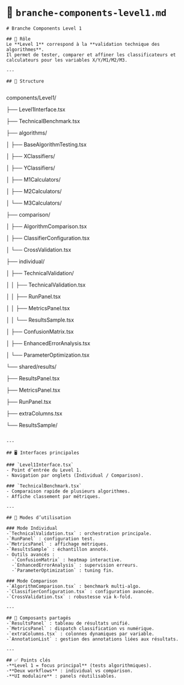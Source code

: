 # 📄 `branche-components-level1.md`

<pre class="overflow-visible!" data-start="1443" data-end="1707"><div class="contain-inline-size rounded-2xl relative bg-token-sidebar-surface-primary"><div class="sticky top-9"><div class="absolute end-0 bottom-0 flex h-9 items-center pe-2"><div class="bg-token-bg-elevated-secondary text-token-text-secondary flex items-center gap-4 rounded-sm px-2 font-sans text-xs"></div></div></div><div class="overflow-y-auto p-4" dir="ltr"><code class="whitespace-pre! language-markdown"><span><span># Branche Components Level 1</span><span>

</span><span>## 🎯 Rôle</span><span>
Le </span><span>**Level 1**</span><span> correspond à la </span><span>**validation technique des algorithmes**</span><span>.  
Il permet de tester, comparer et affiner les classificateurs et calculateurs pour les variables X/Y/M1/M2/M3.

---

</span><span>## 📂 Structure</span><span>

</span></span></code></div></div></pre>

components/Level1/

├── Level1Interface.tsx

├── TechnicalBenchmark.tsx

├── algorithms/

│   ├── BaseAlgorithmTesting.tsx

│   ├── XClassifiers/

│   ├── YClassifiers/

│   ├── M1Calculators/

│   ├── M2Calculators/

│   └── M3Calculators/

├── comparison/

│   ├── AlgorithmComparison.tsx

│   ├── ClassifierConfiguration.tsx

│   └── CrossValidation.tsx

├── individual/

│   ├── TechnicalValidation/

│   │   ├── TechnicalValidation.tsx

│   │   ├── RunPanel.tsx

│   │   ├── MetricsPanel.tsx

│   │   └── ResultsSample.tsx

│   ├── ConfusionMatrix.tsx

│   ├── EnhancedErrorAnalysis.tsx

│   └── ParameterOptimization.tsx

└── shared/results/

├── ResultsPanel.tsx

├── MetricsPanel.tsx

├── RunPanel.tsx

├── extraColumns.tsx

└── ResultsSample/

<pre class="overflow-visible!" data-start="2452" data-end="3747"><div class="contain-inline-size rounded-2xl relative bg-token-sidebar-surface-primary"><div class="sticky top-9"><div class="absolute end-0 bottom-0 flex h-9 items-center pe-2"><div class="bg-token-bg-elevated-secondary text-token-text-secondary flex items-center gap-4 rounded-sm px-2 font-sans text-xs"></div></div></div><div class="overflow-y-auto p-4" dir="ltr"><code class="whitespace-pre!"><span><span>
---

</span><span>## 🖥️ Interfaces principales</span><span>

</span><span>### `Level1Interface.tsx`</span><span>
</span><span>-</span><span> Point d’entrée du Level 1.  
</span><span>-</span><span> Navigation par onglets (Individual / Comparison).  

</span><span>### `TechnicalBenchmark.tsx`</span><span>
</span><span>-</span><span> Comparaison rapide de plusieurs algorithmes.  
</span><span>-</span><span> Affiche classement par métriques.  

---

</span><span>## 🔬 Modes d’utilisation</span><span>

</span><span>### Mode Individual</span><span>
</span><span>-</span><span></span><span>`TechnicalValidation.tsx`</span><span> : orchestration principale.  
</span><span>-</span><span></span><span>`RunPanel`</span><span> : configuration test.  
</span><span>-</span><span></span><span>`MetricsPanel`</span><span> : affichage métriques.  
</span><span>-</span><span></span><span>`ResultsSample`</span><span> : échantillon annoté.  
</span><span>-</span><span> Outils avancés :
</span><span>  -</span><span></span><span>`ConfusionMatrix`</span><span> : heatmap interactive.  
</span><span>  -</span><span></span><span>`EnhancedErrorAnalysis`</span><span> : supervision erreurs.  
</span><span>  -</span><span></span><span>`ParameterOptimization`</span><span> : tuning fin.

</span><span>### Mode Comparison</span><span>
</span><span>-</span><span></span><span>`AlgorithmComparison.tsx`</span><span> : benchmark multi-algo.  
</span><span>-</span><span></span><span>`ClassifierConfiguration.tsx`</span><span> : configuration avancée.  
</span><span>-</span><span></span><span>`CrossValidation.tsx`</span><span> : robustesse via k-fold.  

---

</span><span>## 🧩 Composants partagés</span><span>
</span><span>-</span><span></span><span>`ResultsPanel`</span><span> : tableau de résultats unifié.  
</span><span>-</span><span></span><span>`MetricsPanel`</span><span> : dispatch classification vs numérique.  
</span><span>-</span><span></span><span>`extraColumns.tsx`</span><span> : colonnes dynamiques par variable.  
</span><span>-</span><span></span><span>`AnnotationList`</span><span> : gestion des annotations liées aux résultats.  

---

</span><span>## ✅ Points clés</span><span>
</span><span>-</span><span></span><span>**Level 1 = focus principal**</span><span> (tests algorithmiques).  
</span><span>-</span><span></span><span>**Deux workflows**</span><span> : individual vs comparison.  
</span><span>-</span><span></span><span>**UI modulaire**</span><span> : panels réutilisables.  </span></span></code></div></div></pre>
